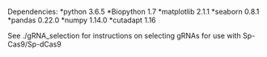 Dependencies:
  *python 3.6.5
  *Biopython 1.7
  *matplotlib 2.1.1
  *seaborn 0.8.1
  *pandas 0.22.0
  *numpy 1.14.0
  *cutadapt 1.16
  
See ./gRNA_selection for instructions on selecting gRNAs for use with Sp-Cas9/Sp-dCas9
